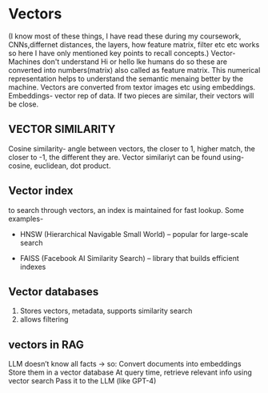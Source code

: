 # Vectors
(I know most of these things, I have read these during my coursework, CNNs,differnet distances, the layers, how feature matrix, filter etc etc works so here I have only mentioned key points to recall concepts.)
Vector- Machines don't understand Hi or hello lke humans do so these are converted into numbers(matrix) also called as feature matrix. This numerical representation helps to understand the semantic menaing better by the machine.
Vectors are converted from textor images etc using embeddings.
Embeddings- vector rep of data.
If two pieces are similar, their vectors will be close.
## VECTOR SIMILARITY
Cosine similarity- angle between vectors, the closer to 1, higher match, the closer to -1, the different they are.
Vector similariyt can be found using- cosine, euclidean, dot product.
## Vector index
to search through vectors, an index is maintained for fast lookup. Some examples- 
* HNSW (Hierarchical Navigable Small World) – popular for large-scale search

* FAISS (Facebook AI Similarity Search) – library that builds efficient indexes

## Vector databases
1. Stores vectors, metadata, supports similarity search
2. allows filtering
## vectors in RAG
LLM doesn’t know all facts → so:
Convert documents into embeddings
Store them in a vector database
At query time, retrieve relevant info using vector search
Pass it to the LLM (like GPT-4)